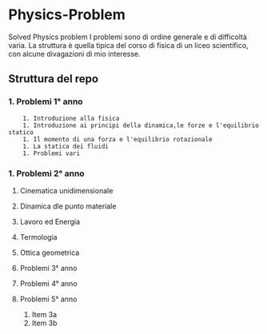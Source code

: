 # Physics-Problem
Solved Physics problem 
I problemi sono di ordine generale e di difficoltà varia. La struttura è quella tipica del corso di fisica di un liceo scientifico, con alcune divagazioni di mio interesse.

## Struttura del repo
### 1.  Problemi 1° anno
        1. Introduzione alla fisica
        1. Introduzione ai principi della dinamica,le forze e l'equilibrio statico
        1. Il momento di una forza e l'equilibrio rotazionale
        1. La statica dei fluidi
        1. Problemi vari
### 1. Problemi 2° anno
   1. Cinematica unidimensionale
   1. Dinamica dle punto materiale
   1. Lavoro ed Energia
   1. Termologia
   1. Ottica geometrica
1. Problemi 3° anno

1. Problemi 4° anno

1. Problemi 5° anno
   1. Item 3a
   1. Item 3b
